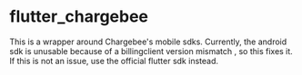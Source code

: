 # flutter_chargebee

This is a wrapper around Chargebee's mobile sdks.
Currently, the android sdk is unusable because of a billingclient version mismatch
, so this fixes it. If this is not an issue, use the official flutter sdk instead.
